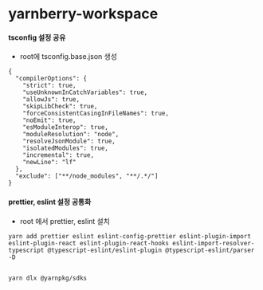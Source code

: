 # yarnberry-workspace

<!-- - root가서 상태 갱신하기

```
cd ..
yarn
```

- 실행 확인

```bash
yarn workspace @wanted/web run dev
# cd apps/cd wated/yarn dev로 실행하지 않아도 된다.
```

- typescript 의존성 추가

```
yarn add -D typescript
yarn dlx @yarnpkg/sdks vscode // > 허용
```


#### 8. apps/wanted에서 pacakges/lib 의존해 보기

- root로 이동

```bash
cd ../../
yarn # pnp.cjs에 갱신
```

- root 실행

```
yarn workspace @wanted/web add @wanted/lib

# apps/wanted/package.json에 의존성이 추가된 것을 확인
``` -->

#### tsconfig 설정 공유

- root에 tsconfig.base.json 생성

```
{
  "compilerOptions": {
    "strict": true,
    "useUnknownInCatchVariables": true,
    "allowJs": true,
    "skipLibCheck": true,
    "forceConsistentCasingInFileNames": true,
    "noEmit": true,
    "esModuleInterop": true,
    "moduleResolution": "node",
    "resolveJsonModule": true,
    "isolatedModules": true,
    "incremental": true,
    "newLine": "lf"
  },
  "exclude": ["**/node_modules", "**/.*/"]
}
```

#### prettier, eslint 설정 공통화

- root 에서 prettier, eslint 설치

```
yarn add prettier eslint eslint-config-prettier eslint-plugin-import eslint-plugin-react eslint-plugin-react-hooks eslint-import-resolver-typescript @typescript-eslint/eslint-plugin @typescript-eslint/parser -D


yarn dlx @yarnpkg/sdks
```
